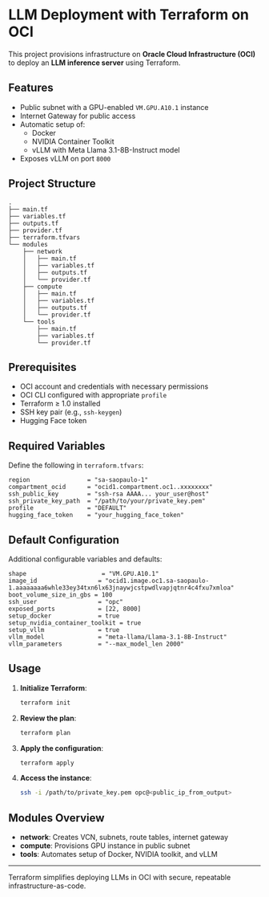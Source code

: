 # LLM Deployment with Terraform on OCI

This project provisions infrastructure on **Oracle Cloud Infrastructure (OCI)** to deploy an **LLM inference server** using Terraform.

## Features

- Public subnet with a GPU-enabled `VM.GPU.A10.1` instance
- Internet Gateway for public access
- Automatic setup of:
  - Docker
  - NVIDIA Container Toolkit
  - vLLM with Meta Llama 3.1-8B-Instruct model
- Exposes vLLM on port `8000`

## Project Structure

```plaintext
.
├── main.tf
├── variables.tf
├── outputs.tf
├── provider.tf
├── terraform.tfvars
└── modules
    ├── network
    │   ├── main.tf
    │   ├── variables.tf
    │   ├── outputs.tf
    │   └── provider.tf
    ├── compute
    │   ├── main.tf
    │   ├── variables.tf
    │   ├── outputs.tf
    │   └── provider.tf
    └── tools
        ├── main.tf
        ├── variables.tf
        └── provider.tf
```

## Prerequisites

- OCI account and credentials with necessary permissions
- OCI CLI configured with appropriate `profile`
- Terraform ≥ 1.0 installed
- SSH key pair (e.g., `ssh-keygen`)
- Hugging Face token

## Required Variables

Define the following in `terraform.tfvars`:

```hcl
region                = "sa-saopaulo-1"
compartment_ocid      = "ocid1.compartment.oc1..xxxxxxxx"
ssh_public_key        = "ssh-rsa AAAA... your_user@host"
ssh_private_key_path  = "/path/to/your/private_key.pem"
profile               = "DEFAULT"
hugging_face_token    = "your_hugging_face_token"
```

## Default Configuration

Additional configurable variables and defaults:

```hcl
shape                     = "VM.GPU.A10.1"
image_id                 = "ocid1.image.oc1.sa-saopaulo-1.aaaaaaaa6whle33ey34txn6lx63jnaywjcstpwdlvapjqtnr4c4fxu7xmloa"
boot_volume_size_in_gbs = 100
ssh_user                 = "opc"
exposed_ports            = [22, 8000]
setup_docker             = true
setup_nvidia_container_toolkit = true
setup_vllm               = true
vllm_model               = "meta-llama/Llama-3.1-8B-Instruct"
vllm_parameters          = "--max_model_len 2000"
```

## Usage

1. **Initialize Terraform**:
    ```bash
    terraform init
    ```

2. **Review the plan**:
    ```bash
    terraform plan
    ```

3. **Apply the configuration**:
    ```bash
    terraform apply
    ```

4. **Access the instance**:
    ```bash
    ssh -i /path/to/private_key.pem opc@<public_ip_from_output>
    ```

## Modules Overview

- **network**: Creates VCN, subnets, route tables, internet gateway
- **compute**: Provisions GPU instance in public subnet
- **tools**: Automates setup of Docker, NVIDIA toolkit, and vLLM

---

Terraform simplifies deploying LLMs in OCI with secure, repeatable infrastructure-as-code.